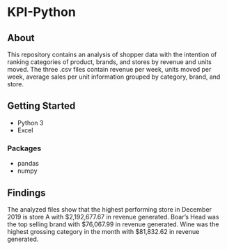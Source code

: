 # KPI-Python
## About
This repository contains an analysis of shopper data with the intention of ranking categories of product, brands, and stores by revenue and units moved. The three .csv files contain revenue per week, units moved per week, average sales per unit information grouped by category, brand, and store.

## Getting Started
- Python 3
- Excel
### Packages
- pandas
- numpy

## Findings
The analyzed files show that the highest performing store in December 2019 is store A with $2,192,677.67 in revenue generated. Boar’s Head was the top selling brand with $76,067.99 in revenue generated. Wine was the highest grossing category in the month with $81,832.62 in revenue generated.
